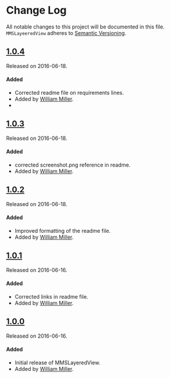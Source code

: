 # Change Log
All notable changes to this project will be documented in this file.
`MMSLayeeredView` adheres to [Semantic Versioning](http://semver.org/).

## [1.0.4](https://github.com/miller-ms/MMSLayeeredView/releases/tag/1.0.3)
Released on 2016-06-18. 

#### Added
- Corrected readme file on requirements lines.
- Added by [William Miller](https://github.com/miller-ms).
- 
## [1.0.3](https://github.com/miller-ms/MMSLayeeredView/releases/tag/1.0.3)
Released on 2016-06-18. 

#### Added
- corrected screenshot.png reference in readme.
- Added by [William Miller](https://github.com/miller-ms).

## [1.0.2](https://github.com/miller-ms/MMSLayeeredView/releases/tag/1.0.2)
Released on 2016-06-18. 

#### Added
- Improved formatting of the readme file.
- Added by [William Miller](https://github.com/miller-ms).

## [1.0.1](https://github.com/miller-ms/MMSLayeeredView/releases/tag/1.0.1)
Released on 2016-06-16. 

#### Added
- Corrected links in readme file.
- Added by [William Miller](https://github.com/miller-ms).

## [1.0.0](https://github.com/miller-ms/MMSLayeeredView/releases/tag/1.0.0)
Released on 2016-06-16. 

#### Added
- Initial release of MMSLayeredView.
 - Added by [William Miller](https://github.com/miller-ms).